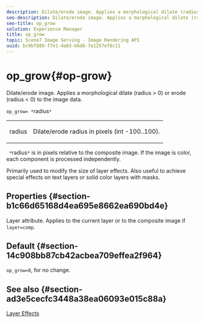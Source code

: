 ```yaml
---
description: Dilate/erode image. Applies a morphological dilate (radius > 0) or erode (radius < 0) to the image data.
seo-description: Dilate/erode image. Applies a morphological dilate (radius > 0) or erode (radius < 0) to the image data.
seo-title: op_grow
solution: Experience Manager
title: op_grow
topic: Scene7 Image Serving - Image Rendering API
uuid: bc9bf889-f7e1-4a65-b6d6-7e1257ef8c11
---
```


# op_grow{#op-grow}

Dilate/erode image. Applies a morphological dilate (radius > 0) or erode (radius < 0) to the image data.

 `op_grow= *`radius`*`

<table id="simpletable_3BAA4523D29E447FA7A4C9009B3E8344"> 
 <tr class="strow"> 
  <td class="stentry"> <p><span class="codeph"><span class="varname"> radius</span></span> </p> </td> 
  <td class="stentry"> <p>Dilate/erode radius in pixels (int -100..100). </p></td> 
 </tr> 
</table>

` *`radius`*` is in pixels relative to the composite image. If the image is color, each component is processed independently.

Primarily used to modify the size of layer effects. Also useful to achieve special effects on text layers or solid color layers with masks.

## Properties {#section-b1c66d65168d4ea695e8662ea690bd4e}

Layer attribute. Applies to the current layer or to the composite image if `layer=comp`.

## Default {#section-14c908bb87cb42acbea709effea2f964}

`op_grow=0`, for no change.

## See also {#section-ad3e5cecfc3448a38ea06093e015c88a}

[Layer Effects](../../../../../is-api/http-ref/image-serving-api-ref/c-http-protocol-reference/c-syntax-and-features/r-layer-effects.md#reference-82a6b5311b3d4471ad2799adb3b2201c) 
